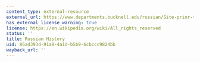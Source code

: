 ```yaml
---
content_type: external-resource
external_url: https://www.departments.bucknell.edu/russian/Site-prior-to-Easyweb-migration/history.html
has_external_license_warning: true
license: https://en.wikipedia.org/wiki/All_rights_reserved
status: ''
title: Russian History
uid: 86ad393d-91a8-4a1d-b5b9-6cbccc9824bb
wayback_url: ''
---
```


